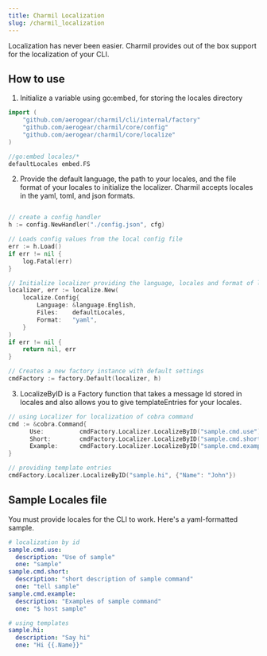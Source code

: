 ```yaml
---
title: Charmil Localization
slug: /charmil_localization
---
```


Localization has never been easier. Charmil provides out of the box support for the localization of your CLI.

## How to use

1. Initialize a variable using go:embed, for storing the locales directory
```go
import (
    "github.com/aerogear/charmil/cli/internal/factory"
    "github.com/aerogear/charmil/core/config"
    "github.com/aerogear/charmil/core/localize"
)

//go:embed locales/*
defaultLocales embed.FS
```
2. Provide the default language, the path to your locales, and the file format of your locales to initialize the localizer. Charmil accepts locales in the yaml, toml, and json formats.
```go

// create a config handler
h := config.NewHandler("./config.json", cfg)

// Loads config values from the local config file
err := h.Load()
if err != nil {
    log.Fatal(err)
}

// Initialize localizer providing the language, locales and format of locales file
localizer, err := localize.New(
    localize.Config{
        Language: &language.English,
        Files:    defaultLocales,
        Format:   "yaml",
    }
)
if err != nil {
    return nil, err
}

// Creates a new factory instance with default settings
cmdFactory := factory.Default(localizer, h)
```

3. LocalizeByID is a Factory function that takes a message Id stored in locales and also allows you to give templateEntries for your locales.
```go
// using Localizer for localization of cobra command
cmd := &cobra.Command{
      Use:          cmdFactory.Localizer.LocalizeByID("sample.cmd.use"),
      Short:        cmdFactory.Localizer.LocalizeByID("sample.cmd.short"),
      Example:      cmdFactory.Localizer.LocalizeByID("sample.cmd.example"),
}
```
```go
// providing template entries
cmdFactory.Localizer.LocalizeByID("sample.hi", {"Name": "John"})
```

## Sample Locales file
You must provide locales for the CLI to work. Here's a yaml-formatted sample.

```yaml
# localization by id
sample.cmd.use:
  description: "Use of sample"
  one: "sample"
sample.cmd.short:
  description: "short description of sample command"
  one: "tell sample"
sample.cmd.example:
  description: "Examples of sample command"
  one: "$ host sample"

# using templates
sample.hi:
  description: "Say hi"
  one: "Hi {{.Name}}"
```
